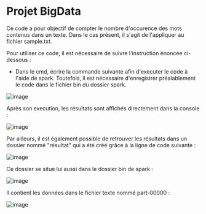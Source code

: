 # Projet BigData

Ce code a pour objectif de compter le nombre d'occurence des mots contenus dans un texte. 
Dans le cas présent, il s'agit de l'appliquer au fichier sample.txt.

Pour utiliser ce code, il est nécessaire de suivre l'instruction énoncée ci-dessous : 

- Dans le cmd, écrire la commande suivante afin d'executer le code à l'aide de spark. Toutefois, il est nécessaire d'enregistrer préalablement le code dans le fichier bin du dossier spark.


![image](https://user-images.githubusercontent.com/71136228/101941979-10c9a000-3be9-11eb-9d52-c3484433969e.png)


Après son execution, les résultats sont affichés directement dans la console : 


![image](https://user-images.githubusercontent.com/71136228/101946381-3063c700-3bef-11eb-8146-5698131e1a20.png)


Par ailleurs, il est également possible de retrouver les résultats dans un dossier nommé "résultat" qui a été créé grâce à la ligne de code suivante : 


![image](https://user-images.githubusercontent.com/71136228/101946604-73259f00-3bef-11eb-9d88-74193364c28e.png)


Ce dossier se situe lui aussi dans le dossier bin de spark :


![image](https://user-images.githubusercontent.com/71136228/101946700-905a6d80-3bef-11eb-9ec6-b847cb6b7c5a.png)


Il contient les données dans le fichier texte nommé part-00000 : 


![image](https://user-images.githubusercontent.com/71136228/101946817-c8fa4700-3bef-11eb-87c7-666475d9c441.png)

